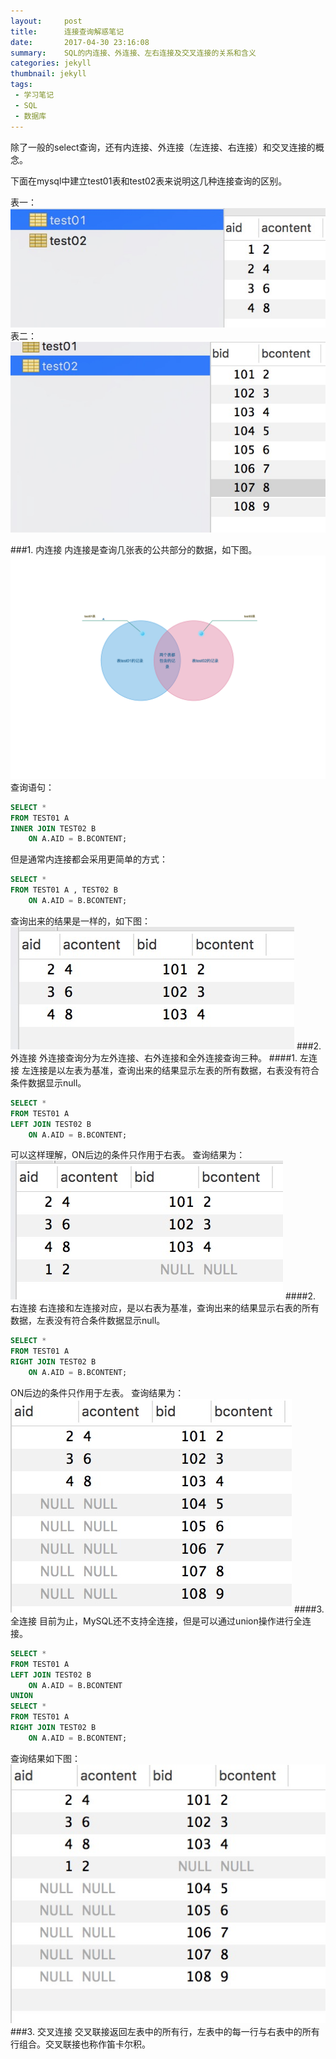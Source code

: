 ```yaml
---
layout:     post
title:      连接查询解惑笔记
date:       2017-04-30 23:16:08
summary:    SQL的内连接、外连接、左右连接及交叉连接的关系和含义
categories: jekyll
thumbnail: jekyll
tags:
 - 学习笔记
 - SQL
 - 数据库
---
```


除了一般的select查询，还有内连接、外连接（左连接、右连接）和交叉连接的概念。

下面在mysql中建立test01表和test02表来说明这几种连接查询的区别。

表一：
![file-list](/../MySitePicture/2017-04-30-22-41/test01.png)
表二：
![file-list](/../MySitePicture/2017-04-30-22-41/test02.png)

###1. 内连接
内连接是查询几张表的公共部分的数据，如下图。
![file-list](/../MySitePicture/2017-04-30-22-41/towtable.png)
查询语句：

```sql
SELECT *
FROM TEST01 A
INNER JOIN TEST02 B
    ON A.AID = B.BCONTENT;
```
但是通常内连接都会采用更简单的方式：

```sql
SELECT *
FROM TEST01 A , TEST02 B
    ON A.AID = B.BCONTENT;
```
查询出来的结果是一样的，如下图：
![file-list](/../MySitePicture/2017-04-30-22-41/inner.png)
###2. 外连接
外连接查询分为左外连接、右外连接和全外连接查询三种。
####1. 左连接
左连接是以左表为基准，查询出来的结果显示左表的所有数据，右表没有符合条件数据显示null。

```sql
SELECT *
FROM TEST01 A
LEFT JOIN TEST02 B
    ON A.AID = B.BCONTENT;
```
可以这样理解，ON后边的条件只作用于右表。
查询结果为：
![file-list](/../MySitePicture/2017-04-30-22-41/left.png)
####2. 右连接
右连接和左连接对应，是以右表为基准，查询出来的结果显示右表的所有数据，左表没有符合条件数据显示null。

```sql
SELECT *
FROM TEST01 A
RIGHT JOIN TEST02 B
    ON A.AID = B.BCONTENT;
```
ON后边的条件只作用于左表。
查询结果为：
![file-list](/../MySitePicture/2017-04-30-22-41/right.png)
####3. 全连接
目前为止，MySQL还不支持全连接，但是可以通过union操作进行全连接。

```sql
SELECT *
FROM TEST01 A
LEFT JOIN TEST02 B
    ON A.AID = B.BCONTENT
UNION
SELECT *
FROM TEST01 A
RIGHT JOIN TEST02 B
    ON A.AID = B.BCONTENT;
```
查询结果如下图：
![file-list](/../MySitePicture/2017-04-30-22-41/full.png)
###3. 交叉连接
交叉联接返回左表中的所有行，左表中的每一行与右表中的所有行组合。交叉联接也称作笛卡尔积。


